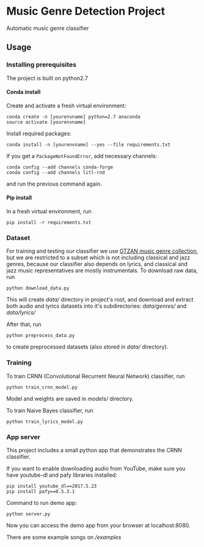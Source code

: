 # Music Genre Detection Project

Automatic music genre classifier

## Usage

### Installing prerequisites

The project is built on python2.7

#### Conda install

Create and activate a fresh virtual environment:

```shell
conda create -n [yourenvname] python=2.7 anaconda
source activate [yourenvname] 
```

Install required packages:

```shell
conda install -n [yourenvname] --yes --file requirements.txt
```

If you get a `PackageNotFoundError`, add necessary channels:

```shell
conda config --add channels conda-forge
conda config --add channels litl-rnd
```

and run the previous command again.

#### Pip install

In a fresh virtual environment, run

```shell
pip install -r requirements.txt
```

### Dataset

For training and testing our classifier we use [GTZAN music genre collection](http://marsyasweb.appspot.com/download/data_sets/), 
but we are restricted
to a subset which is not including classical and jazz genres, because our classifier
also depends on lyrics, and classical and jazz music representatives are mostly instrumentals.
To download raw data, run

```shell
python download_data.py
```

This will create _data/_ directory in project's root, and download and extract both audio and lyrics datasets
into it's subdirectories: _data/genres/_ and _data/lyrics/_

After that, run 

```shell
python preprocess_data.py
```

to create preprocessed datasets (also stored in _data/_ directory).

### Training

To train CRNN (Convolutional Recurrent Neural Network) classifier, run

```shell
python train_crnn_model.py
```

Model and weights are saved in _models/_ directory.

To train Naive Bayes classifier, run

```shell
python train_lyrics_model.py
```

### App server

This project includes a small python app that demonstrates the CRNN classifier.

If you want to enable downloading audio from YouTube, make sure you have youtube-dl and pafy libraries installed:

```shell
pip install youtube_dl==2017.5.23
pip install pafy==0.5.3.1
``` 

Command to run demo app:

```shell
python server.py
```

Now you can access the demo app from your browser at localhost:8080.

There are some example songs on _/examples_
